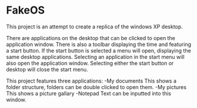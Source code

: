 # FakeOS

This project is an attempt to create a replica of the windows XP desktop.

There are applications on the desktop that can be clicked to open the application window. There is also a toolbar displaying the time and featuring a start button. If the start button is selected a menu will open, displaying the same desktop applications. Selecting an application in the start menu will also open the application window. Selecting either the start button or desktop will close the start menu.

This project features three applications:
-My documents
This shows a folder structure, folders can be double clicked to open them.
-My pictures
This shows a picture gallary
-Notepad
Text can be inputted into this window.
